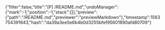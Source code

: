 {"filter":false,"title":"[P] /README.md","undoManager":{"mark":-1,"position":-1,"stack":[]},"preview":{"path":"/README.md","previewer":"previewMarkdown"},"timestamp":1563754391643,"hash":"da39a3ee5e6b4b0d3255bfef95601890afd80709"}